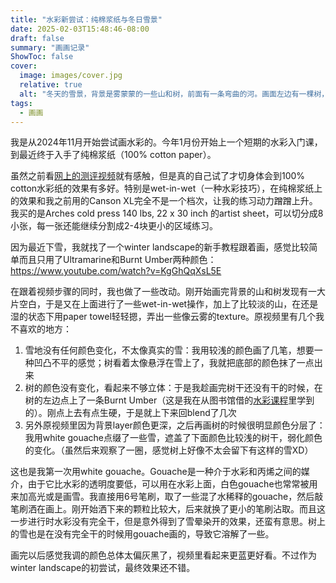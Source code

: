 ```yaml
---
title: "水彩新尝试：纯棉浆纸与冬日雪景"
date: 2025-02-03T15:48:46-08:00
draft: false
summary: "画画记录"
ShowToc: false
cover:
  image: images/cover.jpg
  relative: true
  alt: "冬天的雪景，背景是雾蒙蒙的一些山和树，前面有一条弯曲的河。画面左边有一棵树，整张都是蓝灰色的。"
tags:
  - 画画
---
```


我是从2024年11月开始尝试画水彩的。今年1月份开始上一个短期的水彩入门课，到最近终于入手了纯棉浆纸（100% cotton paper）。

虽然之前看[网上的测评视频](https://www.youtube.com/watch?v=zEC0-PRmw10)就有感触，但是真的自己试了才切身体会到100% cotton水彩纸的效果有多好。特别是wet-in-wet（一种水彩技巧），在纯棉浆纸上的效果和我之前用的Canson XL完全不是一个档次，让我的练习动力蹭蹭上升。我买的是Arches cold press 140 lbs, 22 x 30 inch 的artist sheet，可以切分成8小张，每一张还能继续分割成2-4块更小的区域练习。

因为最近下雪，我就找了一个winter landscape的新手教程跟着画，感觉比较简单而且只用了Ultramarine和Burnt Umber两种颜色： https://www.youtube.com/watch?v=KgGhQqXsL5E

在跟着视频步骤的同时，我也做了一些改动。刚开始画完背景的山和树发现有一大片空白，于是又在上面进行了一些wet-in-wet操作，加上了比较淡的山，在还是湿的状态下用paper towel轻轻摁，弄出一些像云雾的texture。原视频里有几个我不喜欢的地方：

1. 雪地没有任何颜色变化，不太像真实的雪：我用较浅的颜色画了几笔，想要一种凹凸不平的感觉；树看着太像悬浮在雪上了，我就把底部的颜色抹了一点出来
2. 树的颜色没有变化，看起来不够立体：于是我趁画完树干还没有干的时候，在树的左边点上了一条Burnt Umber（这是我在从图书馆借的[水彩课程](https://www.craftsy.com/product/improve-your-paintings-luminous-watercolor-mixing-dvd-streaming)里学到的）。刚点上去有点生硬，于是就上下来回blend了几次
3. 另外原视频里因为背景layer颜色更深，之后再画树的时候很明显颜色分层了：我用white gouache点缀了一些雪，遮盖了下面颜色比较浅的树干，弱化颜色的变化。（虽然后来观察了一圈，感觉树上好像不太会留下有这样的雪XD）

这也是我第一次用white gouache。Gouache是一种介于水彩和丙烯之间的媒介，由于它比水彩的透明度要低，可以用在水彩上面，白色gouache也常常被用来加高光或是画雪。我直接用6号笔刷，取了一些混了水稀释的gouache，然后敲笔刷洒在画上。刚开始洒下来的颗粒比较大，后来就换了更小的笔刷沾取。而且这一步进行时水彩没有完全干，但是意外得到了雪晕染开的效果，还蛮有意思。树上的雪也是在没有完全干的时候用gouache画的，导致它溶解了一些。

画完以后感觉我调的颜色总体太偏灰黑了，视频里看起来更蓝更好看。不过作为winter landscape的初尝试，最终效果还不错。

